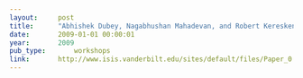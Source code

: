```yaml
---
layout:     post
title:      "Abhishek Dubey, Nagabhushan Mahadevan, and Robert Kereskenyi. Reflex and healing architecture for software health management. In International Workshop on Software Health Management, IEEE conference on Space Mission Challenges for Information Technology. jul 2009."
date:       2009-01-01 00:00:01
year:       2009
pub_type:       workshops
link:       http://www.isis.vanderbilt.edu/sites/default/files/Paper_0.pdf
---
```

